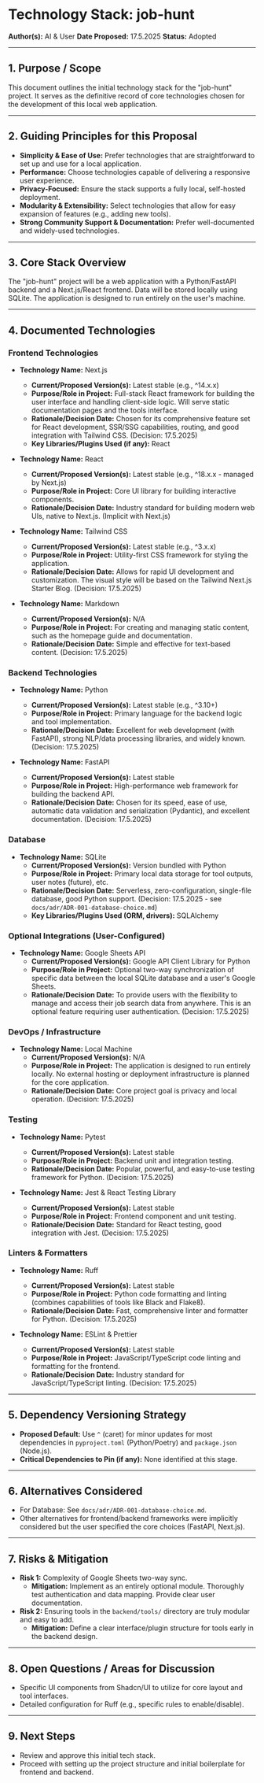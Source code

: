 # Technology Stack: job-hunt

**Author(s):** AI & User
**Date Proposed:** 17.5.2025 
**Status:** Adopted

---

## 1. Purpose / Scope

This document outlines the initial technology stack for the "job-hunt" project. It serves as the definitive record of core technologies chosen for the development of this local web application.

---

## 2. Guiding Principles for this Proposal

*   **Simplicity & Ease of Use:** Prefer technologies that are straightforward to set up and use for a local application.
*   **Performance:** Choose technologies capable of delivering a responsive user experience.
*   **Privacy-Focused:** Ensure the stack supports a fully local, self-hosted deployment.
*   **Modularity & Extensibility:** Select technologies that allow for easy expansion of features (e.g., adding new tools).
*   **Strong Community Support & Documentation:** Prefer well-documented and widely-used technologies.

---

## 3. Core Stack Overview

The "job-hunt" project will be a web application with a Python/FastAPI backend and a Next.js/React frontend. Data will be stored locally using SQLite. The application is designed to run entirely on the user's machine.

---

## 4. Documented Technologies

### Frontend Technologies

-   **Technology Name:** Next.js
    -   **Current/Proposed Version(s):** Latest stable (e.g., ^14.x.x)
    -   **Purpose/Role in Project:** Full-stack React framework for building the user interface and handling client-side logic. Will serve static documentation pages and the tools interface.
    -   **Rationale/Decision Date:** Chosen for its comprehensive feature set for React development, SSR/SSG capabilities, routing, and good integration with Tailwind CSS. (Decision: 17.5.2025)
    -   **Key Libraries/Plugins Used (if any):** React

-   **Technology Name:** React
    -   **Current/Proposed Version(s):** Latest stable (e.g., ^18.x.x - managed by Next.js)
    -   **Purpose/Role in Project:** Core UI library for building interactive components.
    -   **Rationale/Decision Date:** Industry standard for building modern web UIs, native to Next.js. (Implicit with Next.js)

-   **Technology Name:** Tailwind CSS
    -   **Current/Proposed Version(s):** Latest stable (e.g., ^3.x.x)
    -   **Purpose/Role in Project:** Utility-first CSS framework for styling the application.
    -   **Rationale/Decision Date:** Allows for rapid UI development and customization. The visual style will be based on the Tailwind Next.js Starter Blog. (Decision: 17.5.2025)

-   **Technology Name:** Markdown
    -   **Current/Proposed Version(s):** N/A
    -   **Purpose/Role in Project:** For creating and managing static content, such as the homepage guide and documentation.
    -   **Rationale/Decision Date:** Simple and effective for text-based content. (Decision: 17.5.2025)

### Backend Technologies

-   **Technology Name:** Python
    -   **Current/Proposed Version(s):** Latest stable (e.g., ^3.10+)
    -   **Purpose/Role in Project:** Primary language for the backend logic and tool implementation.
    -   **Rationale/Decision Date:** Excellent for web development (with FastAPI), strong NLP/data processing libraries, and widely known. (Decision: 17.5.2025)

-   **Technology Name:** FastAPI
    -   **Current/Proposed Version(s):** Latest stable
    -   **Purpose/Role in Project:** High-performance web framework for building the backend API.
    -   **Rationale/Decision Date:** Chosen for its speed, ease of use, automatic data validation and serialization (Pydantic), and excellent documentation. (Decision: 17.5.2025)

### Database

-   **Technology Name:** SQLite
    -   **Current/Proposed Version(s):** Version bundled with Python
    -   **Purpose/Role in Project:** Primary local data storage for tool outputs, user notes (future), etc.
    -   **Rationale/Decision Date:** Serverless, zero-configuration, single-file database, good Python support. (Decision: 17.5.2025 - see `docs/adr/ADR-001-database-choice.md`)
    -   **Key Libraries/Plugins Used (ORM, drivers):** SQLAlchemy

### Optional Integrations (User-Configured)

-   **Technology Name:** Google Sheets API
    -   **Current/Proposed Version(s):** Google API Client Library for Python
    -   **Purpose/Role in Project:** Optional two-way synchronization of specific data between the local SQLite database and a user's Google Sheets.
    -   **Rationale/Decision Date:** To provide users with the flexibility to manage and access their job search data from anywhere. This is an optional feature requiring user authentication. (Decision: 17.5.2025)

### DevOps / Infrastructure

-   **Technology Name:** Local Machine
    -   **Current/Proposed Version(s):** N/A
    -   **Purpose/Role in Project:** The application is designed to run entirely locally. No external hosting or deployment infrastructure is planned for the core application.
    -   **Rationale/Decision Date:** Core project goal is privacy and local operation. (Decision: 17.5.2025)

### Testing

-   **Technology Name:** Pytest
    -   **Current/Proposed Version(s):** Latest stable
    -   **Purpose/Role in Project:** Backend unit and integration testing.
    -   **Rationale/Decision Date:** Popular, powerful, and easy-to-use testing framework for Python. (Decision: 17.5.2025)

-   **Technology Name:** Jest & React Testing Library
    -   **Current/Proposed Version(s):** Latest stable
    -   **Purpose/Role in Project:** Frontend component and unit testing.
    -   **Rationale/Decision Date:** Standard for React testing, good integration with Jest. (Decision: 17.5.2025)


### Linters & Formatters

-   **Technology Name:** Ruff
    -   **Current/Proposed Version(s):** Latest stable
    -   **Purpose/Role in Project:** Python code formatting and linting (combines capabilities of tools like Black and Flake8).
    -   **Rationale/Decision Date:** Fast, comprehensive linter and formatter for Python. (Decision: 17.5.2025)

-   **Technology Name:** ESLint & Prettier
    -   **Current/Proposed Version(s):** Latest stable
    -   **Purpose/Role in Project:** JavaScript/TypeScript code linting and formatting for the frontend.
    -   **Rationale/Decision Date:** Industry standard for JavaScript/TypeScript linting. (Decision: 17.5.2025)


---

## 5. Dependency Versioning Strategy

*   **Proposed Default:** Use `^` (caret) for minor updates for most dependencies in `pyproject.toml` (Python/Poetry) and `package.json` (Node.js).
*   **Critical Dependencies to Pin (if any):** None identified at this stage.

---

## 6. Alternatives Considered

*   For Database: See `docs/adr/ADR-001-database-choice.md`.
*   Other alternatives for frontend/backend frameworks were implicitly considered but the user specified the core choices (FastAPI, Next.js).

---

## 7. Risks & Mitigation

*   **Risk 1:** Complexity of Google Sheets two-way sync.
    *   **Mitigation:** Implement as an entirely optional module. Thoroughly test authentication and data mapping. Provide clear user documentation.
*   **Risk 2:** Ensuring tools in the `backend/tools/` directory are truly modular and easy to add.
    *   **Mitigation:** Define a clear interface/plugin structure for tools early in the backend design.

---

## 8. Open Questions / Areas for Discussion

*   Specific UI components from Shadcn/UI to utilize for core layout and tool interfaces.
*   Detailed configuration for Ruff (e.g., specific rules to enable/disable).

---

## 9. Next Steps

*   Review and approve this initial tech stack.
*   Proceed with setting up the project structure and initial boilerplate for frontend and backend.
